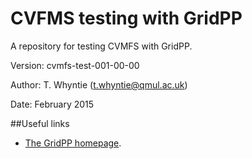 CVFMS testing with GridPP
=========================

A repository for testing CVMFS with GridPP.

Version: cvmfs-test-001-00-00

Author: T. Whyntie (t.whyntie@qmul.ac.uk)

Date: February 2015


##Useful links

* [The GridPP homepage](http://www.gridpp.ac.uk).
